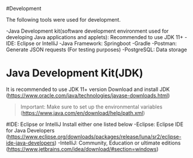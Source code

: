 #Development

The following tools were used for development.

-Java Development kit(software development environment used for developing Java applications and applets): Recommended to use JDK 11+ 
-IDE: Eclipse or IntelliJ 
-Java Framework: Springboot
-Gradle
-Postman: Generate JSON requests (For testing purposes)
-PostgreSQL: Data storage


# Java Development Kit(JDK)

It is recommended to use JDK 11+ version
Download and install JDK (https://www.oracle.com/java/technologies/javase-downloads.html)
> Important: Make sure to set up the environmental variables (https://www.java.com/en/download/help/path.xml)

#IDE: Eclipse or IntelliJ
Install either one listed below
-Eclipse: Eclipse IDE for Java Developers (https://www.eclipse.org/downloads/packages/release/luna/sr2/eclipse-ide-java-developers)
-IntelliJ: Community, Education or ultimate editions (https://www.jetbrains.com/idea/download/#section=windows)
